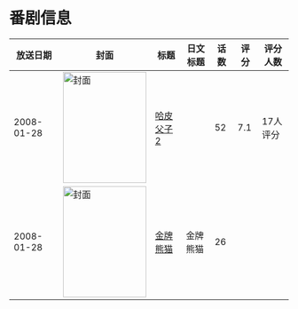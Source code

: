 # 番剧信息

|放送日期|封面|标题|日文标题|话数|评分|评分人数|
|---|---|---|---|---|---|---|
|2008-01-28|<img src="https://lain.bgm.tv/pic/cover/c/eb/c8/438162_p4Wny.jpg" alt="封面" style="width:150px;height:200px;object-fit:cover;">|[哈皮父子2](https://bangumi.tv/subject/438162)||52|7.1|17人评分|
|2008-01-28|<img src="https://lain.bgm.tv/pic/cover/c/f2/31/524925_9A7Ks.jpg" alt="封面" style="width:150px;height:200px;object-fit:cover;">|[金牌熊猫](https://bangumi.tv/subject/524925)|金牌熊猫|26|||
